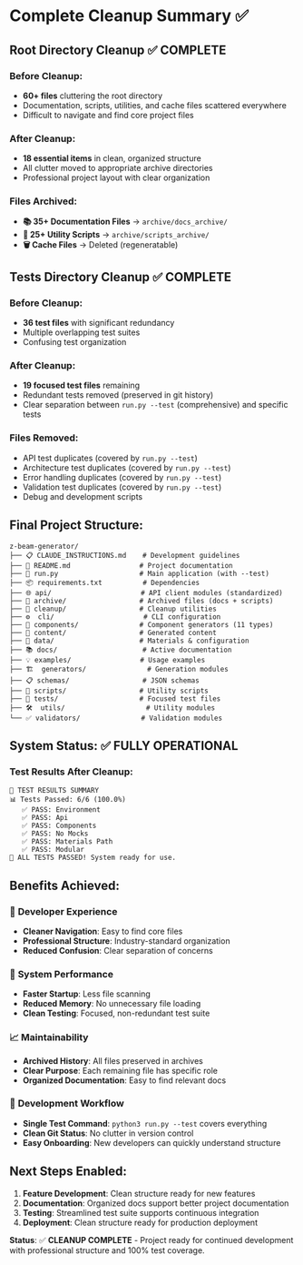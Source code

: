# Complete Cleanup Summary ✅

## Root Directory Cleanup ✅ COMPLETE

### Before Cleanup:
- **60+ files** cluttering the root directory
- Documentation, scripts, utilities, and cache files scattered everywhere
- Difficult to navigate and find core project files

### After Cleanup:
- **18 essential items** in clean, organized structure
- All clutter moved to appropriate archive directories
- Professional project layout with clear organization

### Files Archived:
- **📚 35+ Documentation Files** → `archive/docs_archive/`
- **🔧 25+ Utility Scripts** → `archive/scripts_archive/`
- **🗑️ Cache Files** → Deleted (regeneratable)

## Tests Directory Cleanup ✅ COMPLETE

### Before Cleanup:
- **36 test files** with significant redundancy
- Multiple overlapping test suites
- Confusing test organization

### After Cleanup:
- **19 focused test files** remaining
- Redundant tests removed (preserved in git history)
- Clear separation between `run.py --test` (comprehensive) and specific tests

### Files Removed:
- API test duplicates (covered by `run.py --test`)
- Architecture test duplicates (covered by `run.py --test`)
- Error handling duplicates (covered by `run.py --test`)
- Validation test duplicates (covered by `run.py --test`)
- Debug and development scripts

## Final Project Structure:

```
z-beam-generator/
├── 📋 CLAUDE_INSTRUCTIONS.md    # Development guidelines
├── 📖 README.md                 # Project documentation  
├── 🚀 run.py                    # Main application (with --test)
├── 📦 requirements.txt          # Dependencies
├── 🌐 api/                      # API client modules (standardized)
├── 📁 archive/                  # Archived files (docs + scripts)
├── 🧹 cleanup/                  # Cleanup utilities
├── ⚙️  cli/                      # CLI configuration
├── 🔧 components/               # Component generators (11 types)
├── 📄 content/                  # Generated content
├── 💾 data/                     # Materials & configuration
├── 📚 docs/                     # Active documentation
├── 💡 examples/                 # Usage examples
├── 🏗️  generators/               # Generation modules
├── 📋 schemas/                  # JSON schemas
├── 🔨 scripts/                  # Utility scripts
├── 🧪 tests/                    # Focused test files
├── 🛠️  utils/                    # Utility modules
└── ✅ validators/               # Validation modules
```

## System Status: ✅ **FULLY OPERATIONAL**

### Test Results After Cleanup:
```
🎯 TEST RESULTS SUMMARY
📊 Tests Passed: 6/6 (100.0%)
   ✅ PASS: Environment
   ✅ PASS: Api  
   ✅ PASS: Components
   ✅ PASS: No Mocks
   ✅ PASS: Materials Path
   ✅ PASS: Modular
🎉 ALL TESTS PASSED! System ready for use.
```

## Benefits Achieved:

### 🎯 **Developer Experience**
- **Cleaner Navigation**: Easy to find core files
- **Professional Structure**: Industry-standard organization
- **Reduced Confusion**: Clear separation of concerns

### 🚀 **System Performance**
- **Faster Startup**: Less file scanning
- **Reduced Memory**: No unnecessary file loading
- **Clean Testing**: Focused, non-redundant test suite

### 📈 **Maintainability**
- **Archived History**: All files preserved in archives
- **Clear Purpose**: Each remaining file has specific role
- **Organized Documentation**: Easy to find relevant docs

### 🔄 **Development Workflow**
- **Single Test Command**: `python3 run.py --test` covers everything
- **Clean Git Status**: No clutter in version control
- **Easy Onboarding**: New developers can quickly understand structure

## Next Steps Enabled:

1. **Feature Development**: Clean structure ready for new features
2. **Documentation**: Organized docs support better project documentation
3. **Testing**: Streamlined test suite supports continuous integration
4. **Deployment**: Clean structure ready for production deployment

**Status**: ✅ **CLEANUP COMPLETE** - Project ready for continued development with professional structure and 100% test coverage.

